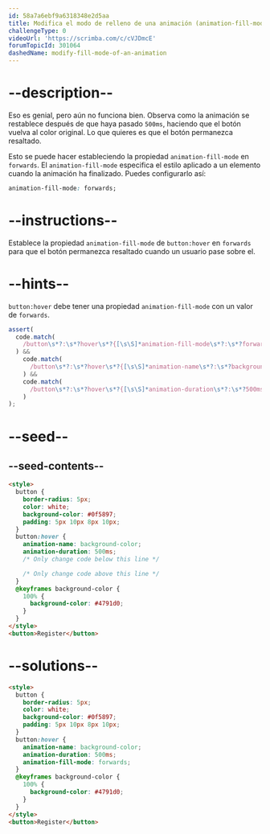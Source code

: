 ```yaml
---
id: 58a7a6ebf9a6318348e2d5aa
title: Modifica el modo de relleno de una animación (animation-fill-mode)
challengeType: 0
videoUrl: 'https://scrimba.com/c/cVJDmcE'
forumTopicId: 301064
dashedName: modify-fill-mode-of-an-animation
---
```


# --description--

Eso es genial, pero aún no funciona bien. Observa como la animación se restablece después de que haya pasado `500ms`, haciendo que el botón vuelva al color original. Lo que quieres es que el botón permanezca resaltado.

Esto se puede hacer estableciendo la propiedad `animation-fill-mode` en `forwards`. El `animation-fill-mode` especifica el estilo aplicado a un elemento cuando la animación ha finalizado. Puedes configurarlo así:

```css
animation-fill-mode: forwards;
```

# --instructions--

Establece la propiedad `animation-fill-mode` de `button:hover` en `forwards` para que el botón permanezca resaltado cuando un usuario pase sobre el.

# --hints--

`button:hover` debe tener una propiedad `animation-fill-mode` con un valor de `forwards`.

```js
assert(
  code.match(
    /button\s*?:\s*?hover\s*?{[\s\S]*animation-fill-mode\s*?:\s*?forwards\s*?;[\s\S]*}/gi
  ) &&
    code.match(
      /button\s*?:\s*?hover\s*?{[\s\S]*animation-name\s*?:\s*?background-color\s*?;[\s\S]*}/gi
    ) &&
    code.match(
      /button\s*?:\s*?hover\s*?{[\s\S]*animation-duration\s*?:\s*?500ms\s*?;[\s\S]*}/gi
    )
);
```

# --seed--

## --seed-contents--

```html
<style>
  button {
    border-radius: 5px;
    color: white;
    background-color: #0f5897;
    padding: 5px 10px 8px 10px;
  }
  button:hover {
    animation-name: background-color;
    animation-duration: 500ms;
    /* Only change code below this line */

    /* Only change code above this line */
  }
  @keyframes background-color {
    100% {
      background-color: #4791d0;
    }
  }
</style>
<button>Register</button>
```

# --solutions--

```html
<style>
  button {
    border-radius: 5px;
    color: white;
    background-color: #0f5897;
    padding: 5px 10px 8px 10px;
  }
  button:hover {
    animation-name: background-color;
    animation-duration: 500ms;
    animation-fill-mode: forwards;
  }
  @keyframes background-color {
    100% {
      background-color: #4791d0;
    }
  }
</style>
<button>Register</button>
```
